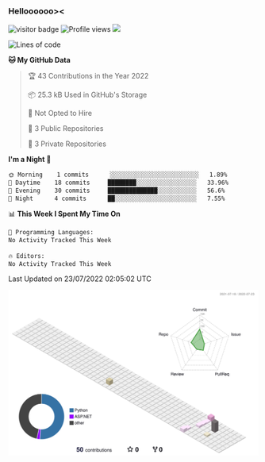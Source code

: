 
### Helloooooo><
![visitor badge](https://visitor-badge.glitch.me/badge?page_id=tsukiii-yue.visitor-badge&right_color=pink)
![Profile views](https://gpvc.arturio.dev/tsukiii-yue)
![](https://dcbadge.vercel.app/api/shield/590160336502652928?style=flat&logoColor=pink&theme=default-inverted)
<!--START_SECTION:waka-->
![Lines of code](https://img.shields.io/badge/From%20Hello%20World%20I%27ve%20Written-26%20Thousand%20lines%20of%20code-blue)

**🐱 My GitHub Data** 

> 🏆 43 Contributions in the Year 2022
 > 
> 📦 25.3 kB Used in GitHub's Storage 
 > 
> 🚫 Not Opted to Hire
 > 
> 📜 3 Public Repositories 
 > 
> 🔑 3 Private Repositories  
 > 
**I'm a Night 🦉** 

```text
🌞 Morning    1 commits      ░░░░░░░░░░░░░░░░░░░░░░░░░   1.89% 
🌆 Daytime    18 commits     ████████░░░░░░░░░░░░░░░░░   33.96% 
🌃 Evening    30 commits     ██████████████░░░░░░░░░░░   56.6% 
🌙 Night      4 commits      ██░░░░░░░░░░░░░░░░░░░░░░░   7.55%

```


📊 **This Week I Spent My Time On** 

```text
💬 Programming Languages: 
No Activity Tracked This Week

🔥 Editors: 
No Activity Tracked This Week

```


 Last Updated on 23/07/2022 02:05:02 UTC
<!--END_SECTION:waka-->
![](./profile-3d-contrib/profile-season-animate.svg)

<!--
**tsukiii-yue/tsukiii-yue** is a ✨ _special_ ✨ repository because its `README.md` (this file) appears on your GitHub profile.

Here are some ideas to get you started:

- 🔭 I’m currently working on ...
- 🌱 I’m currently learning ...
- 👯 I’m looking to collaborate on ...
- 🤔 I’m looking for help with ...
- 💬 Ask me about ...
- 📫 How to reach me: ...
- 😄 Pronouns: ...
- ⚡ Fun fact: ...
-->
